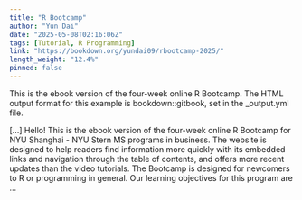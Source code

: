 ```yaml
---
title: "R Bootcamp"
author: "Yun Dai"
date: "2025-05-08T02:16:06Z"
tags: [Tutorial, R Programming]
link: "https://bookdown.org/yundai09/rbootcamp-2025/"
length_weight: "12.4%"
pinned: false
---
```


<p>This is the ebook version of the four-week online R Bootcamp.
The HTML output format for this example is bookdown::gitbook,
set in the _output.yml file.</p> [...] Hello! This is the ebook version of the four-week online R Bootcamp for NYU Shanghai - NYU Stern MS programs in business. The website is designed to help readers find information more quickly with its embedded links and navigation through the table of contents, and offers more recent updates than the video tutorials. The Bootcamp is designed for newcomers to R or programming in general. Our learning objectives for this program are  ...
